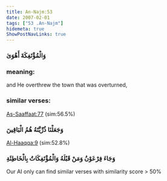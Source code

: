 ```yaml
---
title: An-Najm:53
date: 2007-02-01
tags: ["53 .An-Najm"]
hidemeta: true 
ShowPostNavLinks: true 
---
```

### وَالْمُؤْتَفِكَةَ أَهْوَىٰ
### meaning: 
and He overthrew the town that was overturned,
### similar verses: 

[As-Saaffaat:77](/37/77) (sim:56.5%)

### وَجَعَلْنَا ذُرِّيَّتَهُ هُمُ الْبَاقِينَ

[Al-Haaqqa:9](/69/9) (sim:52.8%)

### وَجَاءَ فِرْعَوْنُ وَمَنْ قَبْلَهُ وَالْمُؤْتَفِكَاتُ بِالْخَاطِئَةِ

Our AI only can find similar verses with similarity score > 50% 


